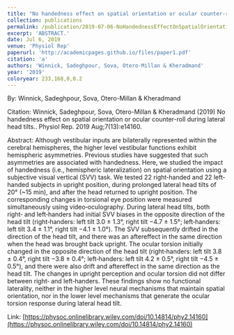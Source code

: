 ```yaml
---
title: "No handedness effect on spatial orientation or ocular counter-roll during lateral head tilts."
collection: publications
permalink: /publication/2019-07-06-NoHandednessEffectOnSpatialOrientationOrOcularCounter_rollDurin
excerpt: 'ABSTRACT.'
date: Jul 6, 2019
venue: 'Physiol Rep'
paperurl: 'http://academicpages.github.io/files/paper1.pdf'
citation: 'a'
authors: 'Winnick, Sadeghpour, Sova, Otero-Millan & Kheradmand'
year: '2019'
coloryear: 233,168,0,0.2
---
```


By: Winnick, Sadeghpour, Sova, Otero-Millan & Kheradmand

Citation: Winnick, Sadeghpour, Sova, Otero-Millan & Kheradmand (2019) No handedness effect on spatial orientation or ocular counter-roll during lateral head tilts.. Physiol Rep. 2019 Aug;7(13):e14160. 

Abstract: Although vestibular inputs are bilaterally represented within the cerebral hemispheres, the higher level vestibular functions exhibit hemispheric asymmetries. Previous studies have suggested that such asymmetries are associated with handedness. Here, we studied the impact of handedness (i.e., hemispheric lateralization) on spatial orientation using a subjective visual vertical (SVV) task. We tested 22 right‐handed and 22 left‐handed subjects in upright position, during prolonged lateral head tilts of 20° (~15 min), and after the head returned to upright position. The corresponding changes in torsional eye position were measured simultaneously using video‐oculography. During lateral head tilts, both right‐ and left‐handers had initial SVV biases in the opposite direction of the head tilt (right‐handers: left tilt 3.0 ± 1.3°, right tilt −4.7 ± 1.5°; left‐handers: left tilt 3.4 ± 1.1°, right tilt −4.1 ± 1.0°). The SVV subsequently drifted in the direction of the head tilt, and there was an aftereffect in the same direction when the head was brought back upright. The ocular torsion initially changed in the opposite direction of the head tilt (right‐handers: left tilt 3.8 ± 0.4°, right tilt −3.8 ± 0.4°; left‐handers: left tilt 4.2 ± 0.5°, right tilt −4.5 ± 0.5°), and there were also drift and aftereffect in the same direction as the head tilt. The changes in upright perception and ocular torsion did not differ between right‐ and left‐handers. These findings show no functional laterality, neither in the higher level neural mechanisms that maintain spatial orientation, nor in the lower level mechanisms that generate the ocular torsion response during lateral head tilt.

Link: [https://physoc.onlinelibrary.wiley.com/doi/10.14814/phy2.14160](https://physoc.onlinelibrary.wiley.com/doi/10.14814/phy2.14160)
